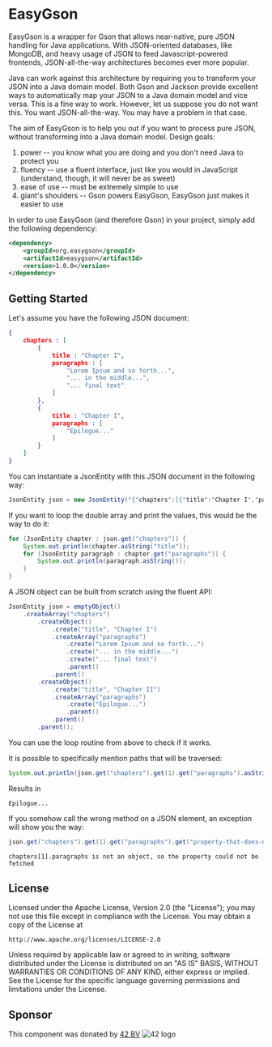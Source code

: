 EasyGson
========
EasyGson is a wrapper for Gson that allows near-native, pure JSON handling for Java applications. With JSON-oriented databases, like MongoDB, and heavy usage of JSON to feed Javascript-powered frontends, JSON-all-the-way architectures becomes ever more popular.

Java can work against this architecture by requiring you to transform your JSON into a Java domain model. Both Gson and Jackson provide excellent ways to automatically map your JSON to a Java domain model and vice versa. This is a fine way to work. However, let us suppose you do not want this. You want JSON-all-the-way. You may have a problem in that case.

The aim of EasyGson is to help you out if you want to process pure JSON, without transforming into a Java domain model. Design goals:
1. power -- you know what you are doing and you don't need Java to protect you
2. fluency -- use a fluent interface, just like you would in JavaScript (understand, though, it will never be as sweet)
3. ease of use -- must be extremely simple to use
4. giant's shoulders -- Gson powers EasyGson, EasyGson just makes it easier to use

In order to use EasyGson (and therefore Gson) in your project, simply add the following dependency:

```xml
<dependency>
    <groupId>org.easygson</groupId>
    <artifactId>easygson</artifactId>
    <version>1.0.0</version>
</dependency>
```

Getting Started
---------------
Let's assume you have the following JSON document:
```json
{
    chapters : [
        {
            title : "Chapter I",
            paragraphs : [
                "Lorem Ipsum and so forth...",
                "... in the middle...",
                "... final text"
            ]
        },
        {
            title : "Chapter I",
            paragraphs : [
                "Epilogue..."
            ]
        }
    ]
}
```

You can instantiate a JsonEntity with this JSON document in the following way:
```java
JsonEntity json = new JsonEntity("{"chapters":[{"title":"Chapter I","paragraphs":["Lorem Ipsum and so forth...","... in the middle...","... final text"]},{"title":"Chapter II","paragraphs":["Lorem Ipsum and so forth..."]}]}");
```

If you want to loop the double array and print the values, this would be the way to do it:
```java
for (JsonEntity chapter : json.get("chapters")) {
    System.out.println(chapter.asString("title"));
    for (JsonEntity paragraph : chapter.get("paragraphs")) {
        System.out.println(paragraph.asString());
    }
}
```

A JSON object can be built from scratch using the fluent API:
```java
JsonEntity json = emptyObject()
    .createArray("chapters")
        .createObject()
            .create("title", "Chapter I")
            .createArray("paragraphs")
                .create("Lorem Ipsum and so forth...")
                .create("... in the middle...")
                .create("... final text")
                .parent()
            .parent()
        .createObject()
            .create("title", "Chapter II")
            .createArray("paragraphs")
                .create("Epilogue...")
                .parent()
            .parent()
        .parent();
```

You can use the loop routine from above to check if it works.

It is possible to specifically mention paths that will be traversed:
```java
System.out.println(json.get("chapters").get(1).get("paragraphs").asString(0));
```

Results in
```text
Epilogue...
```

If you somehow call the wrong method on a JSON element, an exception will show you the way:
```java
json.get("chapters").get(1).get("paragraphs").get("property-that-does-not-exist-on-an-array");
```

```text
chapters[1].paragraphs is not an object, so the property could not be fetched
```


License
-------
   Licensed under the Apache License, Version 2.0 (the "License");
   you may not use this file except in compliance with the License.
   You may obtain a copy of the License at

	http://www.apache.org/licenses/LICENSE-2.0

   Unless required by applicable law or agreed to in writing, software
   distributed under the License is distributed on an "AS IS" BASIS,
   WITHOUT WARRANTIES OR CONDITIONS OF ANY KIND, either express or implied.
   See the License for the specific language governing permissions and
   limitations under the License.

Sponsor
-------
This component was donated by [42 BV](http://www.42.nl) ![42 logo](http://www.42.nl/images/42-54x59.png "42")